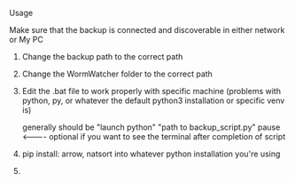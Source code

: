 Usage

Make sure that the backup is connected and discoverable in either network or My PC

1. 
    Change the backup path to the correct path
    
2. 
    Change the WormWatcher folder to the correct path
    
3. 
    Edit the .bat file to work properly with specific machine (problems with python, py, or whatever the default python3 installation or specific venv is)
    
    generally should be 
    "launch python" "path to backup_script.py"
    pause <---- optional if you want to see the terminal after completion of script
    
4.
    pip install: arrow, natsort
    into whatever python installation you're using
    
5.
    

